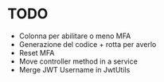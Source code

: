 TODO
====

+ Colonna per abilitare o meno MFA
+ Generazione del codice + rotta per averlo
+ Reset MFA
+ Move controller method in a service
+ Merge JWT Username in JwtUtils